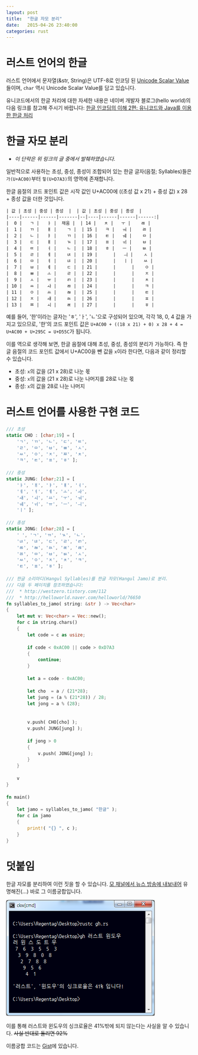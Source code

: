 ```yaml
---
layout: post
title:  "한글 자모 분리"
date:   2015-04-26 23:40:00
categories: rust
---
```


# 러스트 언어의 한글
러스트 언어에서 문자열(&str, String)은 UTF-8로 인코딩 된 [Unicode Scalar Value](http://www.unicode.org/glossary/#unicode_scalar_value)들이며, `char` 역시 Unicode Scalar Value를 담고 있습니다.

유니코드에서의 한글 처리에 대한 자세한 내용은 네이버 개발자 블로그(hello world)의 다음 링크를 참고해 주시기 바랍니다: [한글 인코딩의 이해 2편: 유니코드와 Java를 이용한 한글 처리](http://helloworld.naver.com/helloworld/76650)

# 한글 자모 분리
  * _이 단락은 위 링크의 글 중에서 발췌하였습니다._

일반적으로 사용하는 초성, 중성, 종성이 조합되어 있는 한글 글자(음절; Syllables)들은 `가(U+AC00)`부터 `힣(U+D7A3)`의 영역에 존재합니다.

한글 음절의 코드 포인트 값은 시작 값인 U+AC00에 ((초성 값 x 21) + 중성 값) x 28 + 종성 값을 더한 것입니다.

	| 값 | 초성 | 중성 | 종성  |  | 값 | 초성 | 중성 | 종성  |
	|----|------|------|-------|--|----|------|------|------:|
	|  0 |   ㄱ |   ㅏ |  채움 |  | 14 |   ㅊ |   ㅜ |    ㄿ |
	|  1 |   ㄲ |   ㅒ |    ㄱ |  | 15 |   ㅋ |   ㅝ |    ㅀ |
	|  2 |   ㄴ |   ㅑ |    ㄲ |  | 16 |   ㅌ |   ㅞ |    ㅁ |
	|  3 |   ㄷ |   ㅒ |    ㄳ |  | 17 |   ㅍ |   ㅟ |    ㅂ |
	|  4 |   ㄸ |   ㅓ |    ㄴ |  | 18 |   ㅎ |   ㅡ |    ㅄ |
	|  5 |   ㄹ |   ㅔ |    ㄵ |  | 19 |      |   ㅢ |    ㅅ |
	|  6 |   ㅁ |   ㅕ |    ㄶ |  | 20 |      |   ㅣ |    ㅆ |
	|  7 |   ㅂ |   ㅖ |    ㄷ |  | 21 |      |      |    ㅇ |
	|  8 |   ㅃ |   ㅗ |    ㄹ |  | 22 |      |      |    ㅈ |
	|  9 |   ㅅ |   ㅠ |    ㄺ |  | 23 |      |      |    ㅊ |
	| 10 |   ㅆ |   ㅘ |    ㄻ |  | 24 |      |      |    ㅋ |
	| 11 |   ㅇ |   ㅛ |    ㄼ |  | 25 |      |      |    ㅌ |
	| 12 |   ㅈ |   ㅙ |    ㄽ |  | 26 |      |      |    ㅍ |
	| 13 |   ㅉ |   ㅚ |    ㄾ |  | 27 |      |      |    ㅎ |

예를 들어, '한'이라는 글자는 'ㅎ', 'ㅏ', 'ㄴ'으로 구성되어 있으며, 각각 18, 0, 4 값을 가지고 있으므로, '한'의 코드 포인트 값은 `U+AC00 + ((18 x 21) + 0) x 28 + 4 = U+AC00 + U+295C = U+D55C`가 됩니다.

이를 역으로 생각해 보면, 한글 음절에 대해 초성, 중성, 종성의 분리가 가능하다. 즉 한글 음절의 코드 포인트 값에서 U+AC00을 뺀 값을 `x`이라 한다면, 다음과 같이 정리할 수 있습니다.

 * 초성: `x`의 값을 (21 x 28)로 나눈 몫
 * 중성: `x`의 값을 (21 x 28)로 나눈 나머지를 28로 나눈 몫
 * 종성: `x`의 값을 28로 나눈 나머지

# 러스트 언어를 사용한 구현 코드
```rust
/// 초성
static CHO : [char;19] = [
	'ㄱ', 'ㄲ', 'ㄴ', 'ㄷ', 'ㄸ',
	'ㄹ', 'ㅁ', 'ㅂ', 'ㅃ', 'ㅅ',
	'ㅆ', 'ㅇ', 'ㅈ', 'ㅉ', 'ㅊ',
	'ㅋ', 'ㅌ', 'ㅍ', 'ㅎ' ];

/// 중성
static JUNG: [char;21] = [
	'ㅏ', 'ㅐ', 'ㅑ', 'ㅒ', 'ㅓ',
	'ㅔ', 'ㅕ', 'ㅖ', 'ㅗ', 'ㅘ',
	'ㅙ', 'ㅚ', 'ㅛ', 'ㅜ', 'ㅝ',
	'ㅞ', 'ㅟ', 'ㅠ', 'ㅡ', 'ㅢ',
	'ㅣ' ];

/// 종성
static JONG: [char;28] = [
	' ', 'ㄱ', 'ㄲ', 'ㄳ', 'ㄴ',
	'ㄵ', 'ㄶ', 'ㄷ', 'ㄹ', 'ㄺ',
	'ㄻ', 'ㄼ', 'ㄽ', 'ㄾ', 'ㄿ',
	'ㅀ', 'ㅁ', 'ㅂ', 'ㅄ', 'ㅅ',
	'ㅆ', 'ㅇ', 'ㅈ', 'ㅊ', 'ㅋ',
	'ㅌ', 'ㅍ', 'ㅎ' ];

/// 한글 소리마디(Hangul Syllables)를 한글 자모(Hangul Jamo)로 분리.
/// 다음 두 페이지를 참조하였습니다:
///  * http://westzero.tistory.com/112
///  * http://helloworld.naver.com/helloworld/76650
fn syllables_to_jamo( string: &str ) -> Vec<char>
{
	let mut v: Vec<char> = Vec::new();
	for c in string.chars()
	{
		let code = c as usize;

		if code < 0xAC00 || code > 0xD7A3
		{
			continue;
		}

		let a = code - 0xAC00;

		let cho  = a / (21*28);
		let jung = (a % (21*28)) / 28;
		let jong = a % (28);


		v.push( CHO[cho] );
		v.push( JUNG[jung] );

		if jong > 0
		{
			v.push( JONG[jong] );
		}
	}

	v
}

fn main()
{
	let jamo = syllables_to_jamo( "한글" );
	for c in jamo
	{
		print!( "{} ", c );
	}
}
```

# 덧붙임
한글 자모를 분리하여 이런 짓을 할 수 있습니다.
[모 채널에서 뉴스 방송에 내보내어](http://www.mediatoday.co.kr/news/articleView.html?idxno=122835) 유명해진(...) 바로 그 이름궁합입니다.

 ![](/static/rust-hangul-jamo/namesync.png)

 이를 통해 러스트와 윈도우의 싱크로율은 41%밖에 되지 않는다는 사실을 알 수 있습니다. ~~사실 반대로 돌리면 92%~~

 이름궁합 코드는 [Gist](https://gist.github.com/Regentag/c82b2534b08fb4b699bf)에 있습니다.
